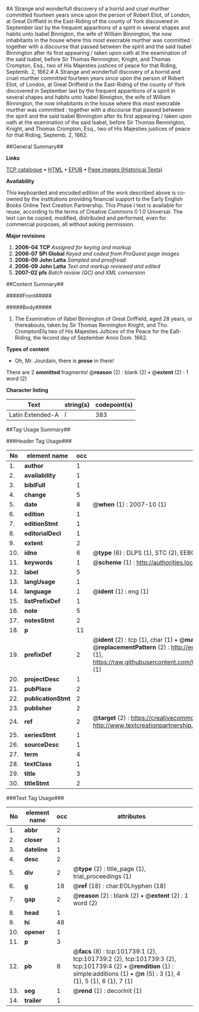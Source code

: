 #A Strange and wonderfull discovery of a horrid and cruel murther committed fourteen years since upon the person of Robert Eliot, of London, at Great Driffield in the East-Riding of the county of York discovered in September last by the frequent apparitions of a spirit in several shapes and habits unto Isabel Binnigton, the wife of William Binnington, the now inhabitants in the house where this most execrable murther was committed : together with a discourse that passed between the spirit and the said Isabel Binnington after its first appearing / taken upon oath at the examination of the said Isabel, before Sir Thomas Rennington, Knight, and Thomas Crompton, Esq., two of His Majesties justices of peace for that Riding, Septemb. 2, 1662.#
A Strange and wonderfull discovery of a horrid and cruel murther committed fourteen years since upon the person of Robert Eliot, of London, at Great Driffield in the East-Riding of the county of York discovered in September last by the frequent apparitions of a spirit in several shapes and habits unto Isabel Binnigton, the wife of William Binnington, the now inhabitants in the house where this most execrable murther was committed : together with a discourse that passed between the spirit and the said Isabel Binnington after its first appearing / taken upon oath at the examination of the said Isabel, before Sir Thomas Rennington, Knight, and Thomas Crompton, Esq., two of His Majesties justices of peace for that Riding, Septemb. 2, 1662.

##General Summary##

**Links**

[TCP catalogue](http://www.ota.ox.ac.uk/tcp/)  • 
[HTML](http://tei.it.ox.ac.uk/tcp/Texts-HTML/free/A61/A61754.html)  • 
[EPUB](http://tei.it.ox.ac.uk/tcp/Texts-EPUB/free/A61/A61754.epub) • 
[Page images (Historical Texts)](https://data.historicaltexts.jisc.ac.uk/view?pubId=eebo-13770137e&pageId=eebo-13770137e-101739-1)

**Availability**

This keyboarded and encoded edition of the
	       work described above is co-owned by the institutions
	       providing financial support to the Early English Books
	       Online Text Creation Partnership. This Phase I text is
	       available for reuse, according to the terms of Creative
	       Commons 0 1.0 Universal. The text can be copied,
	       modified, distributed and performed, even for
	       commercial purposes, all without asking permission.

**Major revisions**

1. __2006-04__ __TCP__ *Assigned for keying and markup*
1. __2006-07__ __SPi Global__ *Keyed and coded from ProQuest page images*
1. __2006-09__ __John Latta__ *Sampled and proofread*
1. __2006-09__ __John Latta__ *Text and markup reviewed and edited*
1. __2007-02__ __pfs__ *Batch review (QC) and XML conversion*

##Content Summary##

#####Front#####

#####Body#####

1. The Examination of Iſabel Binnington of Great Driffield, aged 28 years, or thereabouts, taken by Sir Thomas Rennington Knight, and Tho. CromptonEſq two of His Majesties Juſtices of the Peace for the Eaſt-Riding, the ſecond day of September Anno Dom. 1662.

**Types of content**

  * Oh, Mr. Jourdain, there is **prose** in there!

There are 2 **ommitted** fragments! 
 @__reason__ (2) : blank (2)  •  @__extent__ (2) : 1 word (2)

**Character listing**


|Text|string(s)|codepoint(s)|
|---|---|---|
|Latin Extended-A|ſ|383|

##Tag Usage Summary##

###Header Tag Usage###

|No|element name|occ|attributes|
|---|---|---|---|
|1.|__author__|1||
|2.|__availability__|1||
|3.|__biblFull__|1||
|4.|__change__|5||
|5.|__date__|8| @__when__ (1) : 2007-10 (1)|
|6.|__edition__|1||
|7.|__editionStmt__|1||
|8.|__editorialDecl__|1||
|9.|__extent__|2||
|10.|__idno__|6| @__type__ (6) : DLPS (1), STC (2), EEBO-CITATION (1), OCLC (1), VID (1)|
|11.|__keywords__|1| @__scheme__ (1) : http://authorities.loc.gov/ (1)|
|12.|__label__|5||
|13.|__langUsage__|1||
|14.|__language__|1| @__ident__ (1) : eng (1)|
|15.|__listPrefixDef__|1||
|16.|__note__|5||
|17.|__notesStmt__|2||
|18.|__p__|11||
|19.|__prefixDef__|2| @__ident__ (2) : tcp (1), char (1)  •  @__matchPattern__ (2) : ([0-9\-]+):([0-9IVX]+) (1), (.+) (1)  •  @__replacementPattern__ (2) : http://eebo.chadwyck.com/downloadtiff?vid=$1&page=$2 (1), https://raw.githubusercontent.com/textcreationpartnership/Texts/master/tcpchars.xml#$1 (1)|
|20.|__projectDesc__|1||
|21.|__pubPlace__|2||
|22.|__publicationStmt__|2||
|23.|__publisher__|2||
|24.|__ref__|2| @__target__ (2) : https://creativecommons.org/publicdomain/zero/1.0/ (1), http://www.textcreationpartnership.org/docs/. (1)|
|25.|__seriesStmt__|1||
|26.|__sourceDesc__|1||
|27.|__term__|4||
|28.|__textClass__|1||
|29.|__title__|3||
|30.|__titleStmt__|2||


###Text Tag Usage###

|No|element name|occ|attributes|
|---|---|---|---|
|1.|__abbr__|2||
|2.|__closer__|1||
|3.|__dateline__|1||
|4.|__desc__|2||
|5.|__div__|2| @__type__ (2) : title_page (1), trial_proceedings (1)|
|6.|__g__|18| @__ref__ (18) : char:EOLhyphen (18)|
|7.|__gap__|2| @__reason__ (2) : blank (2)  •  @__extent__ (2) : 1 word (2)|
|8.|__head__|1||
|9.|__hi__|48||
|10.|__opener__|1||
|11.|__p__|3||
|12.|__pb__|8| @__facs__ (8) : tcp:101739:1 (2), tcp:101739:2 (2), tcp:101739:3 (2), tcp:101739:4 (2)  •  @__rendition__ (1) : simple:additions (1)  •  @__n__ (5) : 3 (1), 4 (1), 5 (1), 6 (1), 7 (1)|
|13.|__seg__|1| @__rend__ (1) : decorInit (1)|
|14.|__trailer__|1||

